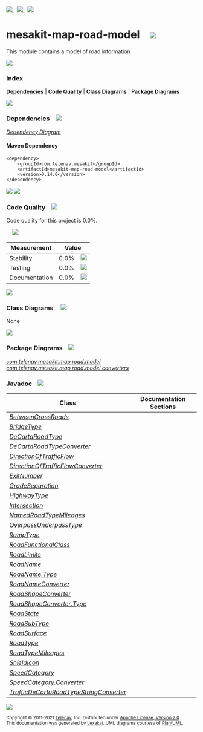 [//]: # (start-user-text)

<a href="https://www.mesakit.org">
<img src="https://telenav.github.io/telenav-assets/images/icons/web-32.png" srcset="https://telenav.github.io/telenav-assets/images/icons/web-32-2x.png 2x"/>
</a>
&nbsp;
<a href="https://twitter.com/openmesakit">
<img src="https://telenav.github.io/telenav-assets/images/logos/twitter/twitter-32.png" srcset="https://telenav.github.io/telenav-assets/images/logos/twitter/twitter-32-2x.png 2x"/>
</a>
&nbsp;
<a href="https://mesakit.zulipchat.com">
<img src="https://telenav.github.io/telenav-assets/images/logos/zulip/zulip-32.png" srcset="https://telenav.github.io/telenav-assets/images/logos/zulip/zulip-32-2x.png 2x"/>
</a>

[//]: # (end-user-text)

# mesakit-map-road-model &nbsp;&nbsp; <img src="https://telenav.github.io/telenav-assets/images/icons/road-32.png" srcset="https://telenav.github.io/telenav-assets/images/icons/road-32-2x.png 2x"/>

This module contains a model of road information

<img src="https://telenav.github.io/telenav-assets/images/separators/horizontal-line-512.png" srcset="https://telenav.github.io/telenav-assets/images/separators/horizontal-line-512-2x.png 2x"/>

### Index



[**Dependencies**](#dependencies) | [**Code Quality**](#code-quality) | [**Class Diagrams**](#class-diagrams) | [**Package Diagrams**](#package-diagrams)

<img src="https://telenav.github.io/telenav-assets/images/separators/horizontal-line-512.png" srcset="https://telenav.github.io/telenav-assets/images/separators/horizontal-line-512-2x.png 2x"/>

### Dependencies <a name="dependencies"></a> &nbsp;&nbsp; <img src="https://telenav.github.io/telenav-assets/images/icons/dependencies-32.png" srcset="https://telenav.github.io/telenav-assets/images/icons/dependencies-32-2x.png 2x"/>

[*Dependency Diagram*](https://www.mesakit.org/0.14.0/lexakai/mesakit/mesakit-map/road/model/documentation/diagrams/dependencies.svg)

#### Maven Dependency

    <dependency>
        <groupId>com.telenav.mesakit</groupId>
        <artifactId>mesakit-map-road-model</artifactId>
        <version>0.14.0</version>
    </dependency>

<img src="https://telenav.github.io/telenav-assets/images/separators/horizontal-line-128.png" srcset="https://telenav.github.io/telenav-assets/images/separators/horizontal-line-128-2x.png 2x"/>

[//]: # (start-user-text)



[//]: # (end-user-text)

<img src="https://telenav.github.io/telenav-assets/images/separators/horizontal-line-128.png" srcset="https://telenav.github.io/telenav-assets/images/separators/horizontal-line-128-2x.png 2x"/>

### Code Quality <a name="code-quality"></a> &nbsp;&nbsp; <img src="https://telenav.github.io/telenav-assets/images/icons/ruler-32.png" srcset="https://telenav.github.io/telenav-assets/images/icons/ruler-32-2x.png 2x"/>

Code quality for this project is 0.0%.  
  
&nbsp; &nbsp; <img src="https://telenav.github.io/telenav-assets/images/meters/meter-0-96.png" srcset="https://telenav.github.io/telenav-assets/images/meters/meter-0-96-2x.png 2x"/>

| Measurement   | Value                    |
|---------------|--------------------------|
| Stability     | 0.0%&nbsp; &nbsp; <img src="https://telenav.github.io/telenav-assets/images/meters/meter-0-96.png" srcset="https://telenav.github.io/telenav-assets/images/meters/meter-0-96-2x.png 2x"/>     |
| Testing       | 0.0%&nbsp; &nbsp; <img src="https://telenav.github.io/telenav-assets/images/meters/meter-0-96.png" srcset="https://telenav.github.io/telenav-assets/images/meters/meter-0-96-2x.png 2x"/>       |
| Documentation | 0.0%&nbsp; &nbsp; <img src="https://telenav.github.io/telenav-assets/images/meters/meter-0-96.png" srcset="https://telenav.github.io/telenav-assets/images/meters/meter-0-96-2x.png 2x"/> |

<img src="https://telenav.github.io/telenav-assets/images/separators/horizontal-line-128.png" srcset="https://telenav.github.io/telenav-assets/images/separators/horizontal-line-128-2x.png 2x"/>

### Class Diagrams <a name="class-diagrams"></a> &nbsp; &nbsp; <img src="https://telenav.github.io/telenav-assets/images/icons/diagram-40.png" srcset="https://telenav.github.io/telenav-assets/images/icons/diagram-40-2x.png 2x"/>

None

<img src="https://telenav.github.io/telenav-assets/images/separators/horizontal-line-128.png" srcset="https://telenav.github.io/telenav-assets/images/separators/horizontal-line-128-2x.png 2x"/>

### Package Diagrams <a name="package-diagrams"></a> &nbsp;&nbsp; <img src="https://telenav.github.io/telenav-assets/images/icons/box-24.png" srcset="https://telenav.github.io/telenav-assets/images/icons/box-24-2x.png 2x"/>

[*com.telenav.mesakit.map.road.model*](https://www.mesakit.org/0.14.0/lexakai/mesakit/mesakit-map/road/model/documentation/diagrams/com.telenav.mesakit.map.road.model.svg)  
[*com.telenav.mesakit.map.road.model.converters*](https://www.mesakit.org/0.14.0/lexakai/mesakit/mesakit-map/road/model/documentation/diagrams/com.telenav.mesakit.map.road.model.converters.svg)

### Javadoc <a name="code-quality"></a> &nbsp;&nbsp; <img src="https://telenav.github.io/telenav-assets/images/icons/books-24.png" srcset="https://telenav.github.io/telenav-assets/images/icons/books-24-2x.png 2x"/>

| Class | Documentation Sections  |
|-------|-------------------------|
| [*BetweenCrossRoads*](https://www.mesakit.org/0.14.0/javadoc/mesakit/mesakit-map-road-model/com/telenav/mesakit/map/road/model/BetweenCrossRoads.html) |  |  
| [*BridgeType*](https://www.mesakit.org/0.14.0/javadoc/mesakit/mesakit-map-road-model/com/telenav/mesakit/map/road/model/BridgeType.html) |  |  
| [*DeCartaRoadType*](https://www.mesakit.org/0.14.0/javadoc/mesakit/mesakit-map-road-model/com/telenav/mesakit/map/road/model/DeCartaRoadType.html) |  |  
| [*DeCartaRoadTypeConverter*](https://www.mesakit.org/0.14.0/javadoc/mesakit/mesakit-map-road-model/com/telenav/mesakit/map/road/model/converters/DeCartaRoadTypeConverter.html) |  |  
| [*DirectionOfTrafficFlow*](https://www.mesakit.org/0.14.0/javadoc/mesakit/mesakit-map-road-model/com/telenav/mesakit/map/road/model/DirectionOfTrafficFlow.html) |  |  
| [*DirectionOfTrafficFlowConverter*](https://www.mesakit.org/0.14.0/javadoc/mesakit/mesakit-map-road-model/com/telenav/mesakit/map/road/model/converters/DirectionOfTrafficFlowConverter.html) |  |  
| [*ExitNumber*](https://www.mesakit.org/0.14.0/javadoc/mesakit/mesakit-map-road-model/com/telenav/mesakit/map/road/model/ExitNumber.html) |  |  
| [*GradeSeparation*](https://www.mesakit.org/0.14.0/javadoc/mesakit/mesakit-map-road-model/com/telenav/mesakit/map/road/model/GradeSeparation.html) |  |  
| [*HighwayType*](https://www.mesakit.org/0.14.0/javadoc/mesakit/mesakit-map-road-model/com/telenav/mesakit/map/road/model/HighwayType.html) |  |  
| [*Intersection*](https://www.mesakit.org/0.14.0/javadoc/mesakit/mesakit-map-road-model/com/telenav/mesakit/map/road/model/Intersection.html) |  |  
| [*NamedRoadTypeMileages*](https://www.mesakit.org/0.14.0/javadoc/mesakit/mesakit-map-road-model/com/telenav/mesakit/map/road/model/NamedRoadTypeMileages.html) |  |  
| [*OverpassUnderpassType*](https://www.mesakit.org/0.14.0/javadoc/mesakit/mesakit-map-road-model/com/telenav/mesakit/map/road/model/OverpassUnderpassType.html) |  |  
| [*RampType*](https://www.mesakit.org/0.14.0/javadoc/mesakit/mesakit-map-road-model/com/telenav/mesakit/map/road/model/RampType.html) |  |  
| [*RoadFunctionalClass*](https://www.mesakit.org/0.14.0/javadoc/mesakit/mesakit-map-road-model/com/telenav/mesakit/map/road/model/RoadFunctionalClass.html) |  |  
| [*RoadLimits*](https://www.mesakit.org/0.14.0/javadoc/mesakit/mesakit-map-road-model/com/telenav/mesakit/map/road/model/RoadLimits.html) |  |  
| [*RoadName*](https://www.mesakit.org/0.14.0/javadoc/mesakit/mesakit-map-road-model/com/telenav/mesakit/map/road/model/RoadName.html) |  |  
| [*RoadName.Type*](https://www.mesakit.org/0.14.0/javadoc/mesakit/mesakit-map-road-model/com/telenav/mesakit/map/road/model/RoadName.Type.html) |  |  
| [*RoadNameConverter*](https://www.mesakit.org/0.14.0/javadoc/mesakit/mesakit-map-road-model/com/telenav/mesakit/map/road/model/converters/RoadNameConverter.html) |  |  
| [*RoadShapeConverter*](https://www.mesakit.org/0.14.0/javadoc/mesakit/mesakit-map-road-model/com/telenav/mesakit/map/road/model/converters/RoadShapeConverter.html) |  |  
| [*RoadShapeConverter.Type*](https://www.mesakit.org/0.14.0/javadoc/mesakit/mesakit-map-road-model/com/telenav/mesakit/map/road/model/converters/RoadShapeConverter.Type.html) |  |  
| [*RoadState*](https://www.mesakit.org/0.14.0/javadoc/mesakit/mesakit-map-road-model/com/telenav/mesakit/map/road/model/RoadState.html) |  |  
| [*RoadSubType*](https://www.mesakit.org/0.14.0/javadoc/mesakit/mesakit-map-road-model/com/telenav/mesakit/map/road/model/RoadSubType.html) |  |  
| [*RoadSurface*](https://www.mesakit.org/0.14.0/javadoc/mesakit/mesakit-map-road-model/com/telenav/mesakit/map/road/model/RoadSurface.html) |  |  
| [*RoadType*](https://www.mesakit.org/0.14.0/javadoc/mesakit/mesakit-map-road-model/com/telenav/mesakit/map/road/model/RoadType.html) |  |  
| [*RoadTypeMileages*](https://www.mesakit.org/0.14.0/javadoc/mesakit/mesakit-map-road-model/com/telenav/mesakit/map/road/model/RoadTypeMileages.html) |  |  
| [*ShieldIcon*](https://www.mesakit.org/0.14.0/javadoc/mesakit/mesakit-map-road-model/com/telenav/mesakit/map/road/model/ShieldIcon.html) |  |  
| [*SpeedCategory*](https://www.mesakit.org/0.14.0/javadoc/mesakit/mesakit-map-road-model/com/telenav/mesakit/map/road/model/SpeedCategory.html) |  |  
| [*SpeedCategory.Converter*](https://www.mesakit.org/0.14.0/javadoc/mesakit/mesakit-map-road-model/com/telenav/mesakit/map/road/model/SpeedCategory.Converter.html) |  |  
| [*TrafficDeCartaRoadTypeStringConverter*](https://www.mesakit.org/0.14.0/javadoc/mesakit/mesakit-map-road-model/com/telenav/mesakit/map/road/model/converters/TrafficDeCartaRoadTypeStringConverter.html) |  |  

[//]: # (start-user-text)



[//]: # (end-user-text)

<img src="https://telenav.github.io/telenav-assets/images/separators/horizontal-line-512.png" srcset="https://telenav.github.io/telenav-assets/images/separators/horizontal-line-512-2x.png 2x"/>

<sub>Copyright &#169; 2011-2021 [Telenav](https://telenav.com), Inc. Distributed under [Apache License, Version 2.0](LICENSE)</sub>  
<sub>This documentation was generated by [Lexakai](https://lexakai.org). UML diagrams courtesy of [PlantUML](https://plantuml.com).</sub>
